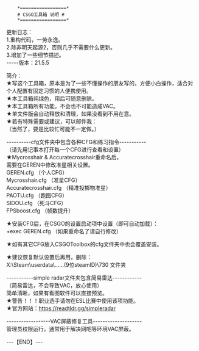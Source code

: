 		*=================*
		# CSGO工具箱 说明 #
		*=================*
更新日志：  
1.重构代码，一劳永逸。  
2.除非明天起源2，否则几乎不需要什么更新。  
3.增加了一些细节描述。  
				-----版本：21.5.5  
  
简介：  
★写这个工具箱，原本是为了一些不懂操作的朋友写的，方便小白操作，适合对个人配置有固定习惯的人便携使用。  
★本工具箱纯绿色，用后可随意删除。  
★本工具箱所有功能，不会也不可能造成VAC。  
★单文件版会自动释放和清理，如果没看到不用在意。  
★若有特殊需要或建议，可以邮件我：  
	（当然了，要是比较忙可能不一定做。）  

----------cfg文件夹中包含各种CFG和练习指令-----------  
	（请先用记事本打开每一个CFG进行查看和设置）  
★Mycrosshair & Accuratecrosshair重命名后，  
 需要在GEREN中修改准星相关设置。  
GEREN.cfg		（个人CFG）  
Mycrosshair.cfg		（准星CFG）  
Accuratecrosshair.cfg	（精准投掷物准星）  
PAOTU.cfg		（跑图CFG）  
SIDOU.cfg		（死斗CFG）  
FPSboost.cfg		（帧数提升）  

★安装CFG后，在CSGO的设置启动项中设置（即可自动加载）：  
 +exec GEREN.cfg	（如果重命名了请自行修改）  

★如有其它CFG放入CSGOToolbox的cfg文件夹中也会覆盖安装。  

★建议恢复默认设置后再用，删除：  
 X:\Steam\userdata\……(9位steamID)\730 文件夹  

-----------simple radar文件夹包含简易雷达------------  
	  （简易雷达，不会导致VAC，放心使用）  
简单清晰，如果有看图软件可以直接预览。  
★警告！！！职业选手请勿在ESL比赛中使用该项功能。  
★官方网站：https://readtldr.gg/simpleradar  

------------------VAC屏蔽修复工具--------------------  
管理员权限运行，通常用于解决网吧等环境VAC屏蔽。  

---【END】---  
